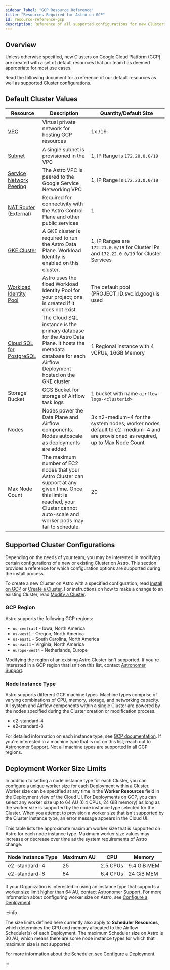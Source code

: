 ```yaml
---
sidebar_label: "GCP Resource Reference"
title: "Resources Required for Astro on GCP"
id: resource-reference-gcp
description: Reference of all supported configurations for new Clusters on Astro in Google Cloud Platform (GCP).
---
```


## Overview

Unless otherwise specified, new Clusters on Google Cloud Platform (GCP) are created with a set of default resources that our team has deemed appropriate for most use cases.

Read the following document for a reference of our default resources as well as supported Cluster configurations.

## Default Cluster Values

| Resource                | Description                                                                                          | Quantity/Default Size        |
| ----------------------- | ---------------------------------------------------------------------------------------------------- | ---------------------------- |
| [VPC](https://cloud.google.com/vpc/docs/vpc)                     | Virtual private network for hosting GCP resources                                                                | 1x /19                            |
| [Subnet](https://cloud.google.com/vpc/docs/subnets)                  | A single subnet is provisioned in the VPC                                                            | 1, IP Range is `172.20.0.0/19` |
| [Service Network Peering](https://cloud.google.com/vpc/docs/configure-private-services-access) | The Astro VPC is peered to the Google Service Networking VPC                                         | 1, IP Range is `172.23.0.0/19` |
| [NAT Router (External)](https://cloud.google.com/nat/docs/overview)   | Required for connectivity with the Astro Control Plane and other public services                     | 1                            |
| [GKE Cluster](https://cloud.google.com/kubernetes-engine/docs/concepts/kubernetes-engine-overview)             | A GKE cluster is required to run the Astro Data Plane. Workload Identity is enabled on this cluster. | 1, IP Ranges are `172.21.0.0/19` for Cluster IPs and `172.22.0.0/19` for Cluster Services |
| [Workload Identity Pool](https://cloud.google.com/iam/docs/manage-workload-identity-pools-providers) | Astro uses the fixed Workload Identity Pool for your project; one is created if it does not exist | The default pool (PROJECT_ID.svc.id.goog) is used |
| [Cloud SQL for PostgreSQL](https://cloud.google.com/sql/docs/postgres) | The Cloud SQL instance is the primary database for the Astro Data Plane. It hosts the metadata database for each Airflow Deployment hosted on the GKE cluster | 1 Regional Instance with 4 vCPUs, 16GB Memory |
| Storage Bucket | GCS Bucket for storage of Airflow task logs | 1 bucket with name `airflow-logs-<clusterid>` |
| Nodes | Nodes power the Data Plane and Airflow components. Nodes autoscale as deployments are added. | 3x n2-medium-4 for the system nodes; worker nodes default to e2-medium-4 and are provisioned as required, up to Max Node Count |
| Max Node Count | The maximum number of EC2 nodes that your Astro Cluster can support at any given time. Once this limit is reached, your Cluster cannot auto-scale and worker pods may fail to schedule. | 20 |


## Supported Cluster Configurations

Depending on the needs of your team, you may be interested in modifying certain configurations of a new or existing Cluster on Astro. This section provides a reference for which configuration options are supported during the install process.

To create a new Cluster on Astro with a specified configuration, read [Install on GCP](install-gcp.md) or [Create a Cluster](create-cluster.md). For instructions on how to make a change to an existing Cluster, read [Modify a Cluster](modify-cluster.md).

### GCP Region

Astro supports the following GCP regions:

- `us-central1` - Iowa, North America
- `us-west1` - Oregon, North America
- `us-east1` - South Carolina, North America
- `us-east4` - Virginia, North America
- `europe-west4` - Netherlands, Europe

Modifying the region of an existing Astro Cluster isn't supported. If you're interested in a GCP region that isn't on this list, contact [Astronomer Support](https://support.astronomer.io).

### Node Instance Type

Astro supports different GCP machine types. Machine types comprise of varying combinations of CPU, memory, storage, and networking capacity. All system and Airflow components within a single Cluster are powered by the nodes specified during the Cluster creation or modification process.

- e2-standard-4
- e2-standard-8

For detailed information on each instance type, see [GCP documentation](https://cloud.google.com/compute/docs/machine-types). If you're interested in a machine type that is not on this list, reach out to [Astronomer Support](https://support.astronomer.io/). Not all machine types are supported in all GCP regions.

## Deployment Worker Size Limits

In addition to setting a node instance type for each Cluster, you can configure a unique worker size for each Deployment within a Cluster. Worker size can be specified at any time in the **Worker Resources** field in the Deployment view of the Cloud UI. For Deployments on GCP, you can select any worker size up to 64 AU (6.4 CPUs, 24 GiB memory) as long as the worker size is supported by the node instance type selected for the Cluster. When you attempt to provision a worker size that isn't supported by the Cluster instance type, an error message appears in the Cloud UI.

This table lists the approximate maximum worker size that is supported on Astro for each node instance type. Maximum worker size values may increase or decrease over time as the system requirements of Astro change.

| Node Instance Type | Maximum AU | CPU       | Memory       |
|--------------------|------------|-----------|--------------|
| e2-standard-4      | 25         | 2.5 CPUs  | 9.4  GiB MEM |
| e2-standard-8      | 64         | 6.4 CPUs  | 24   GiB MEM |

If your Organization is interested in using an instance type that supports a worker size limit higher than 64 AU, contact [Astronomer Support](https://support.astronomer.io). For more information about configuring worker size on Astro, see [Configure a Deployment](configure-deployment-resources.md#worker-resources).

:::info

The size limits defined here currently also apply to **Scheduler Resources**, which determines the CPU and memory allocated to the Airflow Scheduler(s) of each Deployment. The maximum Scheduler size on Astro is 30 AU, which means there are some node instance types for which that maximum size is not supported.

For more information about the Scheduler, see [Configure a Deployment](configure-deployment-resources.md#scheduler-resources).

:::
